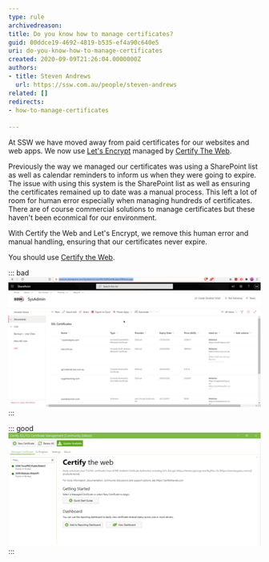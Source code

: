 ```yaml
---
type: rule
archivedreason: 
title: Do you know how to manage certificates?
guid: 00ddce19-4692-4819-b535-ef4a90c640e5
uri: do-you-know-how-to-manage-certificates
created: 2020-09-09T21:26:04.0000000Z
authors:
- title: Steven Andrews
  url: https://ssw.com.au/people/steven-andrews
related: []
redirects:
- how-to-manage-certificates

---
```


At SSW we have moved away from paid certificates for our websites and web apps. We now use [Let's Encrypt](https://letsencrypt.org/) managed by [Certify The Web](https://certifytheweb.com/).  
 
Previously the way we managed our certificates was using a SharePoint list as well as calendar reminders to inform us when they were going to expire. The issue with using this system is the SharePoint list as well as ensuring the certificates remained up to date was a manual process. This left a lot of room for human error especially when managing hundreds of certificates. There are of course commercial solutions to manage certificates but these haven't been econmical for our environment.   


With Certify the Web and Let's Encrypt, we remove this human error and manual handling, ensuring that our certificates never expire. 
 
You should use [Certify the Web](https://certifytheweb.com/). 

<!--endintro-->

::: bad  
![Figure: Bad example - Keeping a database is unnecessary](manage-certificates-bad.png)  
:::  

::: good  
![Figure: Good example - Using Certify The Web](manage-certificates-good.png)  
:::
